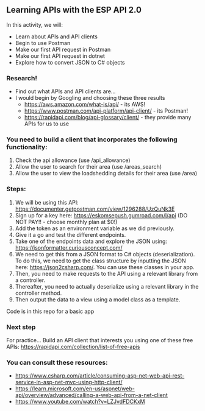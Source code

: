 ## Learning APIs with the ESP API 2.0

In this activity, we will:
* Learn about APIs and API clients
* Begin to use Postman
* Make our first API request in Postman
* Make our first API request in dotnet
* Explore how to convert JSON to C# objects

### Research!
* Find out what APIs and API clients are...
* I would begin by Googling and choosing these three results
  * https://aws.amazon.com/what-is/api/ - its AWS!
  * https://www.postman.com/api-platform/api-client/ - its Postman!
  * https://rapidapi.com/blog/api-glossary/client/ - they provide many APIs for us to use

### You need to build a client that incorporates the following functionality:
1. Check the api allowance (use /api_allowance)
1. Allow the user to search for their area (use /areas_search)
1. Allow the user to view the loadshedding details for their area (use /area)

### Steps:
1. We will be using this API: https://documenter.getpostman.com/view/1296288/UzQuNk3E
2. Sign up for a key here: https://eskomsepush.gumroad.com/l/api (DO NOT PAY!! - choose monthly plan at $0!)
3. Add the token as an environment variable as we did previously.
4. Give it a go and test the different endpoints.
5. Take one of the endpoints data and explore the JSON using: https://jsonformatter.curiousconcept.com/
6. We need to get this from a JSON format to C# objects (deserialization). To do this, we need to get the class structure by inputting the JSON here: https://json2csharp.com/. You can use these classes in your app.
7. Then, you need to make requests to the API using a relevant library from a controller.
8. Thereafter, you need to actually deserialize using a relevant library in the controller method.
9. Then output the data to a view using a model class as a template.

Code is in this repo for a basic app

### Next step
For practice... Build an API client that interests you using one of these free APIs: https://rapidapi.com/collection/list-of-free-apis

### You can consult these resources:
* https://www.csharp.com/article/consuming-asp-net-web-api-rest-service-in-asp-net-mvc-using-http-client/
* https://learn.microsoft.com/en-us/aspnet/web-api/overview/advanced/calling-a-web-api-from-a-net-client
* https://www.youtube.com/watch?v=LZJvdFDCKxM

